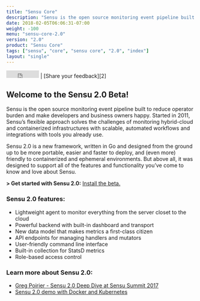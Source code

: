 ```yaml
---
title: "Sensu Core"
description: "Sensu is the open source monitoring event pipeline built to reduce operator burden and meet the challenges of monitoring hybrid-cloud and containerized infrastructures."
date: 2018-02-05T06:06:31-07:00
weight: -100
menu: "sensu-core-2.0"
version: "2.0"
product: "Sensu Core"
tags: ["sensu", "core", "sensu core", "2.0", "index"]
layout: "single"
---
```


<iframe src="https://ghbtns.com/github-btn.html?user=sensu&repo=sensu-go&type=star&count=true" frameborder="0" scrolling="0" width="87px" height="20px"></iframe> | [Share your feedback][2]

## Welcome to the Sensu 2.0 Beta!

Sensu is the open source monitoring event pipeline built to reduce operator burden and make developers and business owners happy.
Started in 2011, Sensu’s flexible approach solves the challenges of monitoring hybrid-cloud and containerized infrastructures with scalable, automated workflows and integrations with tools you already use.

Sensu 2.0 is a new framework, written in Go and designed from the ground up to be more portable, easier and faster to deploy, and (even more) friendly to containerized and ephemeral environments.
But above all, it was designed to support all of the features and functionality you’ve come to know and love about Sensu.

**> Get started with Sensu 2.0:** [Install the beta.][1]

### Sensu 2.0 features:

- Lightweight agent to monitor everything from the server closet to the cloud
- Powerful backend with built-in dashboard and transport
- New data model that makes metrics a first-class citizen
- API endpoints for managing handlers and mutators
- User-friendly command line interface
- Built-in collection for StatsD metrics
- Role-based access control

### Learn more about Sensu 2.0:

- [Greg Poirier - Sensu 2.0 Deep Dive at Sensu Summit 2017](https://www.youtube.com/watch?v=mfOk0mOfkvA)
- [Sensu 2.0 demo with Docker and Kubernetes](https://github.com/portertech/sensu-demo)

[1]: /getting-started/installation-and-configuration/
[2]: https://sensucommunity.slack.com/messages/C9BB9AW7K/
